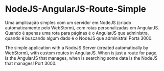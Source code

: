 # NodeJS-AngularJS-Route-Simple

Uma amplicação simples com um servidor em NodeJS (criado automaticamente pelo WebStorm), com rotas personalizadas em AngularJS. 
Quando é apenas uma rota para páginas é o AngularJS que administra, quando é buscando algum dado é o NodeJS que administra!
Porta 3000.

The simple application with a NodeJS Server (created automatically by WebStorm), with custom routes in AngularJS.
When is just a route for page, is the AngularJS that manages, when is searching some data is the NodeJS that manages!
Port 3000.
